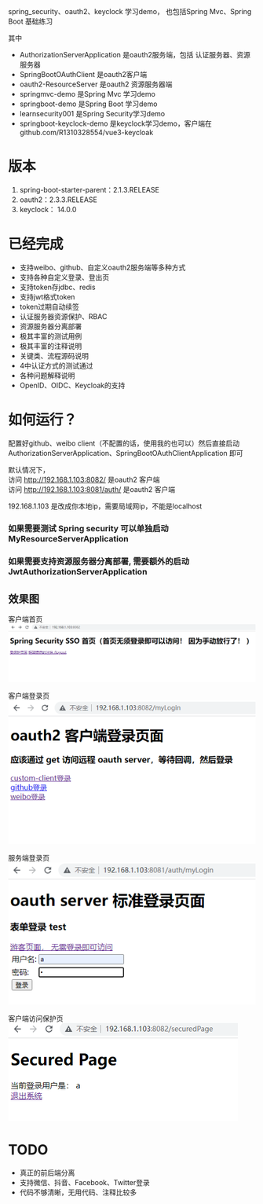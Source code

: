 spring_security、oauth2、keyclock 学习demo， 也包括Spring Mvc、Spring Boot 基础练习

其中
- AuthorizationServerApplication 是oauth2服务端，包括 认证服务器、资源服务器
- SpringBootOAuthClient 是oauth2客户端
- oauth2-ResourceServer 是oauth2 资源服务器端
- springmvc-demo 是Spring Mvc 学习demo
- springboot-demo 是Spring Boot 学习demo
- learnsecurity001 是Spring Security学习demo
- springboot-keyclock-demo 是keyclock学习demo，客户端在 github.com/R1310328554/vue3-keycloak

# 版本
1. spring-boot-starter-parent：2.1.3.RELEASE
1. oauth2：2.3.3.RELEASE
1. keyclock： 14.0.0


# 已经完成
- 支持weibo、github、自定义oauth2服务端等多种方式
- 支持各种自定义登录、登出页
- 支持token存jdbc、redis
- 支持jwt格式token
- token过期自动续签
- 认证服务器资源保护、RBAC
- 资源服务器分离部署
- 极其丰富的测试用例
- 极其丰富的注释说明
- 关键类、流程源码说明
- 4中认证方式的测试通过
- 各种问题解释说明
- OpenID、OIDC、Keycloak的支持

# 如何运行？
配置好github、weibo client（不配置的话，使用我的也可以）然后直接启动AuthorizationServerApplication、SpringBootOAuthClientApplication 即可

默认情况下，  
访问 http://192.168.1.103:8082/  是oauth2 客户端  
访问 http://192.168.1.103:8081/auth/  是oauth2 客户端

192.168.1.103 是改成你本地ip，需要局域网ip，不能是localhost 

### 如果需要测试 Spring security 可以单独启动 MyResourceServerApplication

### 如果需要支持资源服务器分离部署, 需要额外的启动 JwtAuthorizationServerApplication

## 效果图
客户端首页  
![客户端首页](doc/img/首页_20220715162434.png "客户端首页")

客户端登录页  
![客户端登录页](doc/img/登录页_20220715162507.png "客户端登录页")

服务端登录页  
![服务端登录页](doc/img/服务端登录页_20220715162507.png "服务端登录页")

客户端访问保护页  
![客户端访问保护页](doc/img/保护页_20220715162656.png "客户端访问保护页")


# TODO
- 真正的前后端分离
- 支持微信、抖音、Facebook、Twitter登录
- 代码不够清晰，无用代码、注释比较多
